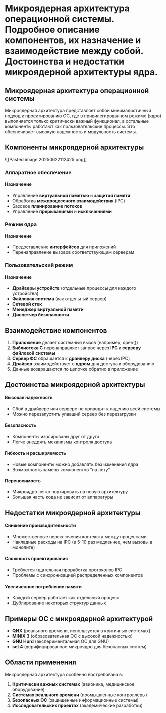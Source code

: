 # Микроядерная архитектура операционной системы. Подробное описание компонентов, их назначение и взаимодействие между собой. Достоинства и недостатки микроядерной архитектуры ядра.

## Микроядерная архитектура операционной системы
Микроядерная архитектура представляет собой минималистичный подход к проектированию ОС, где в привилегированном режиме (ядро) выполняется только критически важный функционал, а остальные компоненты работают как пользовательские процессы. Это обеспечивает высокую надежность и модульность системы.
## Компоненты микроядерной архитектуры
![[Pasted image 20250622112425.png]]

### Аппаратное обеспечение
#### Назначение
- Управление **виртуальной памятью** и **защитой памяти**
- Обработка **межпроцессного взаимодействия** (IPC)
- Базовое **планирование потоков**
- Управление **прерываниями** и **исключениями**
### Режим ядра
#### Назначение
- Предоставление **интерфейсов** для приложений
- Перенаправление вызовов соответствующим серверам
### Пользовательский режим
#### Назначение
- **Драйверы устройств** (отдельные процессы для каждого устройства)
- **Файловая система** (как отдельный сервер)
- **Сетевой стек**
- **Менеджер виртуальной памяти**
- **Диспетчер безопасности**
## Взаимодействие компонентов

1. **Приложение** делает системный вызов (например, open())
2. **Библиотека C** перенаправляет запрос через **IPC** к **серверу файловой системы**
3. **Сервер ФС** обращается к **драйверу диска** (через IPC)
4. **Драйвер** взаимодействует с **ядром** для доступа к оборудованию
5. Данные возвращаются по цепочке обратно в приложение
## Достоинства микроядерной архитектуры

#### Высокая надежность
- Сбой в драйвере или сервере не приводит к падению всей системы
- Можно перезапустить упавший сервер без перезагрузки
#### Безопасность
- Компоненты изолированы друг от друга
- Легче внедрять механизмы контроля доступа
#### Гибкость и расширяемость
- Новые компоненты можно добавлять без изменения ядра
- Возможность замены компонентов "на лету"
#### Переносимость
- Микроядро легко портировать на новую архитектуру
- Большая часть кода не зависит от аппаратуры
## Недостатки микроядерной архитектуры

#### Снижение производительности
- Множественные переключения контекста между процессами
- Накладные расходы на IPC (в 5-10 раз медленнее, чем вызовы в монолите)
#### Сложность проектирования
- Требуется тщательная проработка протоколов IPC
- Проблемы с синхронизацией распределенных компонентов
#### Увеличенное потребление памяти
- Каждый сервер работает как отдельный процесс
- Дублирование некоторых структур данных
## Примеры ОС с микроядерной архитектурой

- **QNX** (реального времени, используется в критичных системах)
- **MINIX 3** (образовательная ОС с высокой надежностью)
- **GNU Hurd** (экспериментальная ОС для GNU)
- **seL4** (верифицированное микроядро для безопасных систем)
## Области применения
Микроядерная архитектура особенно востребована в:
1. **Критически важных системах** (авионика, медицинское оборудование)
2. **Системах реального времени** (промышленные контроллеры)
3. **Безопасных ОС** (защищенные информационные системы)
4. **Исследовательских проектах** (академические разработки)